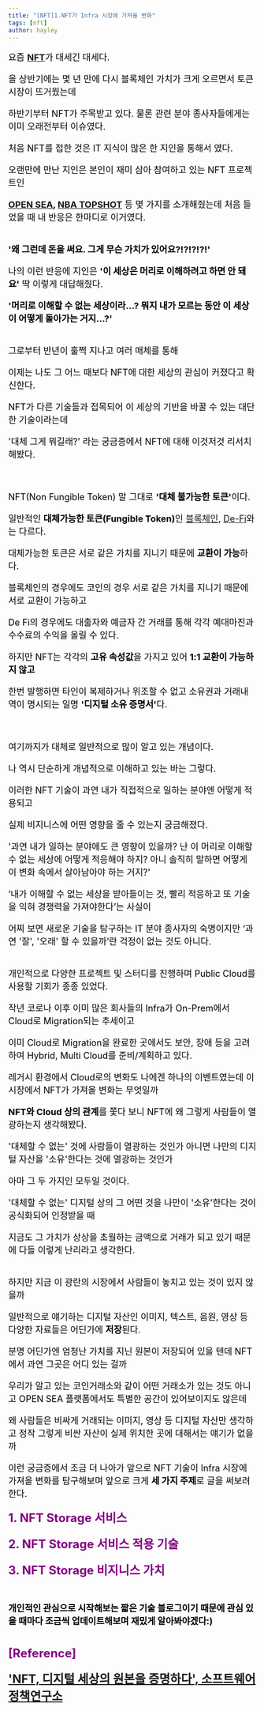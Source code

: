 ```yaml
---
title: "[NFT]1.NFT가 Infra 시장에 가져올 변화"
tags: [nft]
author: hayley
---
```

<html>
    <body>
        <font size="5" color="purple">
        <div>
        <font size="4" color="black"><p>요즘 <b><a href="https://ko.wikipedia.org/wiki/%EB%8C%80%EC%B2%B4_%EB%B6%88%EA%B0%80%EB%8A%A5_%ED%86%A0%ED%81%B0">NFT</a></b>가 대세긴 대세다.
        <br>    
        <p>올 상반기에는 몇 년 만에 다시 블록체인 가치가 크게 오르면서 토큰 시장이 뜨거웠는데
        <p>하반기부터 NFT가 주목받고 있다. 물론 관련 분야 종사자들에게는 이미 오래전부터 이슈였다.   
        <p> 처음 NFT를 접한 것은 IT 지식이 많은 한 지인을 통해서 였다.
        <p>오랜만에 만난 지인은 본인이 재미 삼아 참여하고 있는 NFT 프로젝트인
            <p><b><a href="https://opensea.io/">OPEN SEA</a>, <a href="https://maintenance.nbatopshot.com/">NBA TOPSHOT</a></b> 등 몇 가지를 소개해줬는데 처음 들었을 때 내 반응은 한마디로 이거였다.
        <br><br>
        <p><b>'왜 그런데 돈을 써요. 그게 무슨 가치가 있어요?!?!?!?!'</b> 
        <p>
        <p>나의 이런 반응에 지인은 <b>'이 세상은 머리로 이해하려고 하면 안 돼요'</b>  딱 이렇게 대답해줬다.
        <p>
        <p><b>'머리로 이해할 수 없는 세상이라...? 뭐지 내가 모르는 동안 이 세상이 어떻게 돌아가는 거지...?'</b>
        <br><br>
        <p>그로부터 반년이 훌쩍 지나고 여러 매체를 통해 
        <p>이제는 나도 그 어느 때보다 NFT에 대한 세상의 관심이 커졌다고 확신한다.
        <p>
        <p>NFT가 다른 기술들과 접목되어 이 세상의 기반을 바꿀 수 있는 대단한 기술이라는데 
        <p>'대체 그게 뭐길래?' 라는 궁금증에서 NFT에 대해 이것저것 리서치해봤다.
        <br><br><br>     
            <p>NFT(Non Fungible Token) 말 그대로 <b>'대체 불가능한 토큰'</b>이다.
            <p>일반적인 <b>대체가능한 토큰(Fungible Token)</b>인 <a href="https://ko.wikipedia.org/wiki/%EB%B8%94%EB%A1%9D%EC%B2%B4%EC%9D%B8">블록체인</a>, <a href="http://wiki.hash.kr/index.php/%EB%94%94%ED%8C%8C%EC%9D%B4">De-Fi</a>와는 다르다.
        <p>
            <p>대체가능한 토큰은 서로 같은 가치를 지니기 때문에 <b>교환이 가능</b>하다. 
        <p>블록체인의 경우에도 코인의 경우 서로 같은 가치를 지니기 때문에 서로 교환이 가능하고
        <p>De Fi의 경우에도 대출자와 예금자 간 거래를 통해 각각 예대마진과 수수료의 수익을 올릴 수 있다.
        <p>
            <p>하지만 NFT는 각각의 <b>고유 속성값</b>을 가지고 있어 <b>1:1 교환이 가능하지 않고</b>
            <p>한번 발행하면 타인이 복제하거나 위조할 수 없고 소유권과 거래내역이 명시되는 일명 <b>'디지털 소유 증명서'</b>다.
        <br><br><br> 
        <p>여기까지가 대체로 일반적으로 많이 알고 있는 개념이다. 
        <p>나 역시 단순하게 개념적으로 이해하고 있는 바는 그렇다.
        <p>
        <p>이러한 NFT 기술이 과연 내가 직접적으로 일하는 분야엔 어떻게 적용되고 
        <p>실제 비지니스에 어떤 영향을 줄 수 있는지 궁금해졌다.  
        <p>
        <p>'과연 내가 일하는 분야에도 큰 영향이 있을까? 난 이 머리로 이해할 수 없는 세상에 어떻게 적응해야 하지? 아니 솔직히 말하면 어떻게 이 변화 속에서 살아남아야 하는 거지?'
        <p>
        <p>‘내가 이해할 수 없는 세상을 받아들이는 것, 빨리 적응하고 또 기술을 익혀 경쟁력을 가져야한다’는 사실이 
        <p> 어찌 보면 새로운 기술을 탐구하는 IT 분야 종사자의 숙명이지만 ‘과연 '잘', '오래' 할 수 있을까’란 걱정이 없는 것도 아니다.  
        <br><br>
        <p>개인적으로 다양한 프로젝트 및 스터디를 진행하며 Public Cloud를 사용할 기회가 종종 있었다.
        <p>작년 코로나 이후 이미 많은 회사들의 Infra가 On-Prem에서 Cloud로 Migration되는 추세이고
        <p>이미 Cloud로 Migration을 완료한 곳에서도 보안, 장애 등을 고려하여 Hybrid, Multi Cloud를 준비/계획하고 있다.
        <p>
        <p>레거시 환경에서 Cloud로의 변화도 나에겐 하나의 이벤트였는데 이 시장에서 NFT가 가져올 변화는 무엇일까
            <p><b>NFT와 Cloud 상의 관계</b>를 쫓다 보니 NFT에 왜 그렇게 사람들이 열광하는지 생각해봤다.
        <p>'대체할 수 없는' 것에 사람들이 열광하는 것인가 아니면 나만의 디지털 자산을 '소유'한다는 것에 열광하는 것인가
        <p>
        <p>아마 그 두 가지인 모두일 것이다.
        <p>'대체할 수 없는' 디지털 상의 그 어떤 것을 나만이 '소유'한다는 것이 공식화되어 인정받을 때
        <p>지금도 그 가치가 상상을 초월하는 금액으로 거래가 되고 있기 때문에 다들 이렇게 난리라고 생각한다.  
        <br><br>
        <p>하지만 지금 이 광란의 시장에서 사람들이 놓치고 있는 것이 있지 않을까
        <p>
            <p>일반적으로 얘기하는 디지털 자산인 이미지, 텍스트, 음원, 영상 등 다양한 자료들은 어딘가에 <b>저장</b>된다.
        <p>분명 어딘가엔 엄청난 가치를 지닌 원본이 저장되어 있을 텐데 NFT에서 과연 그곳은 어디 있는 걸까
        <p>우리가 알고 있는 코인거래소와 같이 어떤 거래소가 있는 것도 아니고 OPEN SEA 플랫폼에서도 특별한 공간이 있어보이지도 않은데
        <p>왜 사람들은 비싸게 거래되는 이미지, 영상 등 디지털 자산만 생각하고 정작 그렇게 비싼 자산이 실제 위치한 곳에 대해서는 얘기가 없을까
        <p>
            <p>이런 궁금증에서 조금 더 나아가 앞으로 NFT 기술이 Infra 시장에 가져올 변화를 탐구해보며 앞으로 크게 <b>세 가지 주제</b>로 글을 써보려 한다.
        <font size="5" color="purple">
        <p><b>  1. NFT Storage 서비스
        <p><b>  2. NFT Storage 서비스 적용 기술
        <p><b>  3. NFT Storage 비지니스 가치</b>
        <br><br>
        <p> <font size="4" color="black"><b>개인적인 관심</b>으로 시작해보는 짧은 기술 블로그이기 때문에 관심 있을 때마다 조금씩 업데이트해보며 재밌게 알아봐야겠다:)
         <br><br>
          <p> <font size="5" color="purple">[Reference]
          <p><a href="https://spri.kr/posts/view/23297?code=industry_trend"> 'NFT, 디지털 세상의 원본을 증명하다', 소프트웨어정책연구소 
     
          
    



